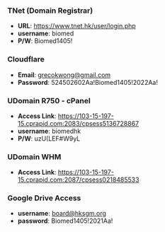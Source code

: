 ### TNet (Domain Registrar)
- **URL**: https://www.tnet.hk/user/login.php
- **username**: biomed
- **P/W**: Biomed1405!

### Cloudflare
- **Email**: grecokwong@gmail.com
- **Password**: 524502602Aa!Biomed1405!2022Aa!

### UDomain R750 - cPanel
- **Access Link**: https://103-15-197-15.cprapid.com:2083/cpsess5136728867
- **username**: biomedhk
- **P/W**: uzU(LEF#W9yL

### UDomain WHM
- **Access Link**: https://103-15-197-15.cprapid.com:2087/cpsess0218485533


### Google Drive Access
- **username**: board@hksgm.org
- **password**: Biomed1405!2021Aa!